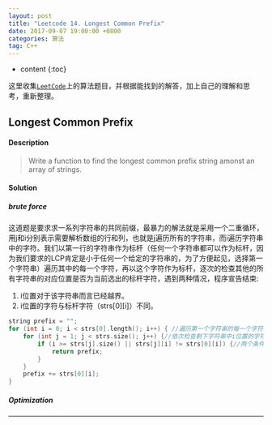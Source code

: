 ```yaml
---
layout: post
title: "Leetcode 14. Longest Common Prefix"
date: 2017-09-07 19:00:00 +0800 
categories: 算法
tag: C++
---
```

* content
{:toc}

这里收集[`LeetCode`](https://leetcode.com)上的算法题目，并根据能找到的解答，加上自己的理解和思考，重新整理。

<!-- more -->

## Longest Common Prefix

#### Description

>Write a function to find the longest common prefix string amonst an array of strings. 

#### Solution

##### brute force

这道题是要求求一系列字符串的共同前缀，最暴力的解法就是采用一个二重循环，用j和i分别表示需要解析数组的行和列，也就是j遍历所有的字符串，而i遍历字符串中的字符。我们以第一行的字符串作为标杆（任何一个字符串都可以作为标杆，因为我们要求的LCP肯定是小于任何一个给定的字符串的，为了方便起见，选择第一个字符串）遍历其中的每一个字符，再以这个字符作为标杆，逐次的检查其他的所有字符串的对应位置是否为当前选出的标杆字符，遇到两种情况，程序宣告结束:  
1. i位置对于该字符串而言已经越界。  
2. i位置的字符与标杆字符（strs[0][i]）不同。

```cpp
string prefix = "";
for (int i = 0; i < strs[0].length(); i++) { //遍历第一个字符串的每一个字符
    for (int j = 1; j < strs.size(); j++) {//依次检查剩下字符串中i位置的字符
        if (i >= strs[j].size() || strs[j][i] != strs[0][i]) {//两个条件之一满足，程序退出
            return prefix;
        }
    }
    prefix += strs[0][i];
}
```

##### Optimization


---